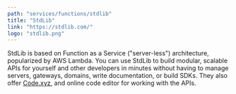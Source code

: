 ```yaml
---
path: "services/functions/stdlib"
title: "StdLib"
link: "https://stdlib.com/"
logo: "stdlib.png"
---
```


StdLib is based on Function as a Service ("server-less") architecture, popularized by AWS Lambda. You can use StdLib to build modular, scalable APIs for yourself and other developers in minutes without having to manage servers, gateways, domains, write documentation, or build SDKs. They also offer <a href="https://code.xyz/">Code.xyz</a>, and online code editor for working with the APIs.

